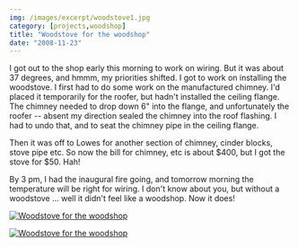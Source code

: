 ```yaml
---
img: /images/excerpt/woodstove1.jpg
category: [projects,woodshop]
title: "Woodstove for the woodshop"
date: "2008-11-23"
---
```


I got out to the shop early this morning to work on wiring. But it was about 37 degrees, and hmmm, my priorities shifted. I got to work on installing the woodstove. I first had to do some work on the manufactured chimney. I'd placed it temporarily for the roofer, but hadn't installed the ceiling flange. The chimney needed to drop down 6" into the flange, and unfortunately the roofer -- absent my direction sealed the chimney into the roof flashing. I had to undo that, and to seat the chimney pipe in the ceiling flange.

Then it was off to Lowes for another section of chimney, cinder blocks, stove pipe etc. So now the bill for chimney, etc is about $400, but I got the stove for $50. Hah!

By 3 pm, I had the inaugural fire going, and tomorrow morning the temperature will be right for wiring. I don't know about you, but without a woodstove ... well it didn't feel like a woodshop. Now it does!

[![Woodstove for the woodshop](/images/woodstove1.jpg)](http://www.flickr.com/photos/duanemcguire/3050758243/in/photostream/ "More photos on flickr.com")

[![Woodstove for the woodshop](/images/woodstove2.jpg)](http://www.flickr.com/photos/duanemcguire/3050758243/in/photostream/ "More photos on flickr.com")
